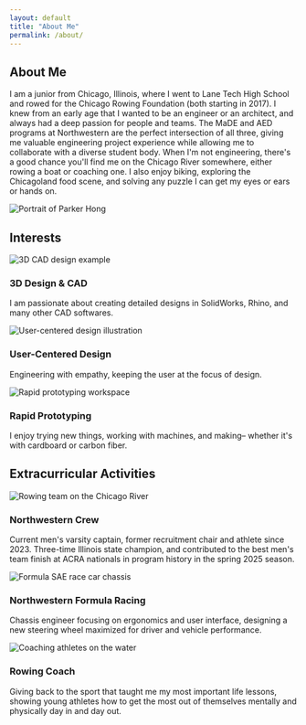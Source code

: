 ```yaml
---
layout: default
title: "About Me"
permalink: /about/
---
```


<!-- ABOUT SECTION -->
<section id="about" class="home-section about-page">
  <div class="about-text">
    <h2>About Me</h2>
      <p>
        I am a junior from Chicago, Illinois, where I went to Lane Tech High School and rowed for the Chicago Rowing Foundation (both starting in 2017). I knew from an early age that I wanted to be an engineer or an architect, and always had a deep passion for people and teams. The MaDE and AED programs at Northwestern are the perfect intersection of all three, giving me valuable engineering project experience while allowing me to collaborate with a diverse student body. When I'm not engineering, there's a good chance you'll find me on the Chicago River somewhere, either rowing a boat or coaching one. I also enjoy biking, exploring the Chicagoland food scene, and solving any puzzle I can get my eyes or ears or hands on.
      </p>
    </div>
    <div class="about-image">
    <img src="/images/headshot.jpg" alt="Portrait of Parker Hong" class="about-headshot">
  </div>
</section>

<!-- INTERESTS SECTION -->
<section id="interests" class="home-section">
  <h2>Interests</h2>
  <div class="home-cards">
    <div class="home-card">
      <img src="/images/cad.jpg" alt="3D CAD design example" class="card-image">
      <h3>3D Design & CAD</h3>
      <p>I am passionate about creating detailed designs in SolidWorks, Rhino, and many other CAD softwares.</p>
    </div>
    <div class="home-card">
      <img src="/images/user-design.jpg" alt="User-centered design illustration" class="card-image">
      <h3>User-Centered Design</h3>
      <p>Engineering with empathy, keeping the user at the focus of design.</p>
    </div>
    <div class="home-card">
      <img src="/images/prototyping.jpg" alt="Rapid prototyping workspace" class="card-image">
      <h3>Rapid Prototyping</h3>
      <p>I enjoy trying new things, working with machines, and making– whether it's with cardboard or carbon fiber.</p>
    </div>
  </div>
</section>

<!-- EXTRACURRICULAR ACTIVITIES SECTION -->
<section id="activities" class="home-section">
  <h2>Extracurricular Activities</h2>
  <div class="home-cards">
    <div class="home-card">
      <img src="/images/crew.jpg" alt="Rowing team on the Chicago River" class="card-image">
      <h3>Northwestern Crew</h3>
      <p>Current men's varsity captain, former recruitment chair and athlete since 2023. Three-time Illinois state champion, and contributed to the best men's team finish at ACRA nationals in program history in the spring 2025 season.</p>
    </div>
    <div class="home-card">
      <img src="/images/formula.jpg" alt="Formula SAE race car chassis" class="card-image">
      <h3>Northwestern Formula Racing</h3>
      <p>Chassis engineer focusing on ergonomics and user interface, designing a new steering wheel maximized for driver and vehicle performance.</p>
    </div>
    <div class="home-card">
      <img src="/images/coach.jpg" alt="Coaching athletes on the water" class="card-image">
      <h3>Rowing Coach</h3>
      <p>Giving back to the sport that taught me my most important life lessons, showing young athletes how to get the most out of themselves mentally and physically day in and day out.</p>
    </div>
  </div>
</section>